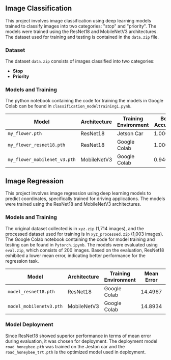 ## Image Classification 

This project involves image classification using deep learning models trained to classify images into two categories: "stop" and "priority". The models were trained using the ResNet18 and MobileNetV3 architectures. The dataset used for training and testing is contained in the `data.zip` file.

### Dataset

The dataset `data.zip` consists of images classified into two categories:

- **Stop**
- **Priority**

### Models and Training

The python notebook containing the code for training the models in Google Colab can be found in `classification_modeltraining1.pynb`.

| Model                      | Architecture  | Training Environment | Best Accuracy | Epochs |
|----------------------------|---------------|----------------------|---------------|--------|
| `my_flower.pth`            | ResNet18      | Jetson Car           | 1.000000      | 10     |
| `my_flower_resnet18.pth`   | ResNet18      | Google Colab         | 1.000000      | 10     |
| `my_flower_mobilenet_v3.pth`| MobileNetV3   | Google Colab         | 0.946667      | 10     |

## Image Regression

This project involves image regression using deep learning models to predict coordinates, specifically trained for driving applications. The models were trained using the ResNet18 and MobileNetV3 architectures. 

### Models and Training

The original dataset collected is in `xyz.zip` (1,714 images), and the processed dataset used for training is in `xyz_processed.zip` (1,003 images). The Google Colab notebook containing the code for model training and testing can be found in `Pytorch.ipynb`. The models were evaluated using `eval.zip`, which consists of 200 images. Based on the evaluation, ResNet18 exhibited a lower mean error, indicating better performance for the regression task.

| Model                | Architecture | Training Environment | Mean Error | Epochs | Loss   |
|----------------------|--------------|----------------------|------------|--------|--------|
| `model_resnet18.pth` | ResNet18     | Google Colab         | 14.4967    | 10     | 72.0884|
| `model_mobilenetv3.pth`| MobileNetV3 | Google Colab         | 14.8934    | 10     | 99.2242|

### Model Deployment

Since ResNet18 showed superior performance in terms of mean error during evaluation, it was chosen for deployment. The deployment model `road_honeybee.pth` was trained on the Jeston car and the `road_honeybee_trt.pth` is the optimized model used in deployment.


